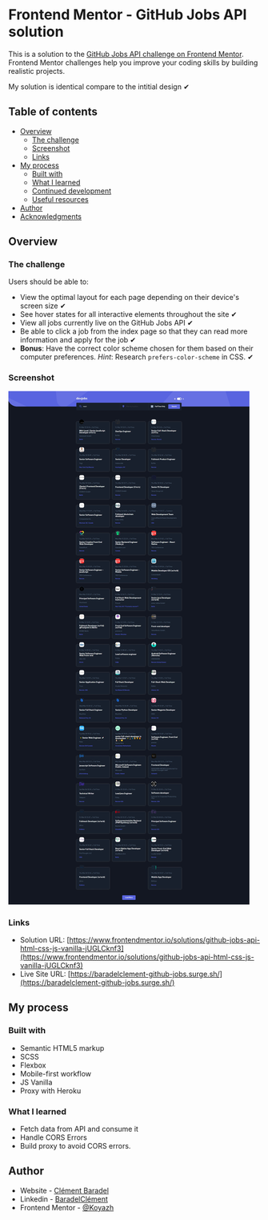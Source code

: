 # Frontend Mentor - GitHub Jobs API solution

This is a solution to the [GitHub Jobs API challenge on Frontend Mentor](https://www.frontendmentor.io/challenges/github-jobs-api-93L-NL6rP). Frontend Mentor challenges help you improve your coding skills by building realistic projects.

My solution is identical compare to the intitial design ✔

## Table of contents

- [Overview](#overview)
  - [The challenge](#the-challenge)
  - [Screenshot](#screenshot)
  - [Links](#links)
- [My process](#my-process)
  - [Built with](#built-with)
  - [What I learned](#what-i-learned)
  - [Continued development](#continued-development)
  - [Useful resources](#useful-resources)
- [Author](#author)
- [Acknowledgments](#acknowledgments)

## Overview

### The challenge

Users should be able to:

- View the optimal layout for each page depending on their device's screen size ✔
- See hover states for all interactive elements throughout the site ✔
- View all jobs currently live on the GitHub Jobs API ✔
- Be able to click a job from the index page so that they can read more information and apply for the job ✔
- **Bonus**: Have the correct color scheme chosen for them based on their computer preferences. _Hint_: Research `prefers-color-scheme` in CSS. ✔

### Screenshot

![](./screenshot.jpeg)

### Links

- Solution URL: [https://www.frontendmentor.io/solutions/github-jobs-api-html-css-js-vanilla-jUGLCknf3](https://www.frontendmentor.io/solutions/github-jobs-api-html-css-js-vanilla-jUGLCknf3)
- Live Site URL: [https://baradelclement-github-jobs.surge.sh/](https://baradelclement-github-jobs.surge.sh/)

## My process

### Built with

- Semantic HTML5 markup
- SCSS
- Flexbox
- Mobile-first workflow
- JS Vanilla
- Proxy with Heroku

### What I learned

* Fetch data from API and consume it
* Handle CORS Errors
* Build proxy to avoid CORS errors.

## Author

- Website - [Clément Baradel](http://baradelclement.com/)
- Linkedin - [BaradelClément](https://www.linkedin.com/in/cl%C3%A9ment-baradel-330460209)
- Frontend Mentor - [@Koyazh](https://www.frontendmentor.io/profile/Koyazh)
